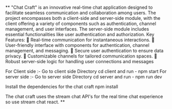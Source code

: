 **
"Chat Craft" is an innovative real-time chat application designed to facilitate seamless 
communication and collaboration among users. The project encompasses both a client-side 
and server-side module, with the client offering a variety of components such as 
authentication, channel management, and user interfaces. The server-side module includes 
essential functionalities like user authentication and authorization. 
Key Features: 
 Real-time communication for instantaneous interactions. 
 User-friendly interface with components for authentication, channel management, 
and messaging. 
 Secure user authentication to ensure data privacy. 
 Customizable channels for tailored communication spaces. 
 Robust server-side logic for handling user connections and messages

For Client side :-
    Go to client side Directory cd client and run -
        npm start
For server side :-
    Go to server side Directory cd server and run -
        npm run dev 


Install the dependencies for the chat craft 
    npm install

The chat craft uses the stream chat API's for the real time chat experience so use stream chat react.
**
